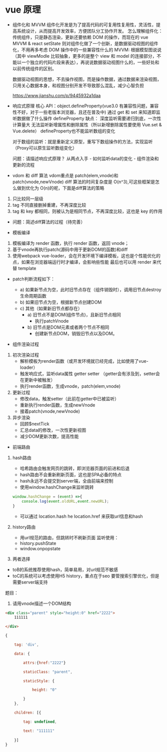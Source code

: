 # vue 原理

- 组件化和 MVVM
  组件化开发是为了提高代码的可复用性复用性，灵活性，提高系统设计，从而提高开发效率，方便团队分工协作开发。
  怎么理解组件化：传统组件，只是静态渲染，更新还要依赖 DOM 的操作，而现在的 vue MVVM & react setState 则对组件化做了一个创新，是数据驱动视图的组件化，不用再多考虑 DOM 操作中的一些兼容性什么的
  MVVM: 根据模型图说说（其中 viewModle 比较抽象，更多的是整个 view 和 model 的连接部分，不能以一个独立的代码片段来表达），再说说数据驱动视图什么的，一些好处和以前传统组件的区别。

  数据驱动视图的思想，不去操作视图，而是操作数据，通过数据来渲染视图，只用关心数据本身，和视图分别开发不导致那么混乱，减少心智负担

    https://www.jianshu.com/p/9445932a1daa

- 响应式原理
  核心 API：object.defineProperty(vue3.0 有兼容性问题，兼容性不好，对于一些老版本浏览器，且还在普及中)
  通过 get 和 set 来知道即监听数据做了什么操作
  defineProperty 缺点：
  深度监听需要递归到底，一次性计算量大
  无法监听新增属性和删除属性（所以新增删除属性要使用 Vue.set & Vue.delete）
  defineProperty也不能监听数组的变化

  对于数组的监听：就是重新定义原型，重写下数组操作的方法，实现监听（Proxy可以原生监听数组变化）

  问题：请描述响应式原理？ 从两点入手  - 如何监听data的变化 - 组件渲染和更新的流程

- vdom 和 diff 算法
vdom重点是 patch(elem,vnode)和patch(vnode,newVnode)
  diff 算法的时间复杂度是 O(n^3),可这些框架是怎么做到优化为 O(n)的呢，下面是diff算法的策略

1. 只比较同一层级
2. tag 不同直接删掉重建，不再深度比较
3. tag 和 key 都相同，则被认为是相同节点，不再深度比较，这也是 key 的作用

- 问题：简述diff算法的过程（待完善）

- 模板编译

1. 模板编译为 render 函数，执行 render 函数，返回 vnode；
2. 基于vnode再执行patch(源码中用于更新DOM的函数)和diff
3. 使用webpack vue-loader，会在开发环境下编译模板，这也是个性能优化的点，如果在浏览器端运行时才编译，会影响些性能
 最后也可以用 render 来代替 template

- patch判断流程如下：
    - a) 如果新节点为空，此时旧节点存在（组件销毁时），调用旧节点destroy生命周期函数
    - b) 如果旧节点为空，根据新节点创建DOM
    - c) 其他（如果新旧节点都存在）
        - a) 旧节点不是DOM(组件节点)，且新旧节点相同
            - 执行patchVnode
        - b) 旧节点是DOM元素或者两个节点不相同
            - 创建新节点DOM，销毁旧节点以及DOM。

- 组件渲染过程
1. 初次渲染过程
    - 解析模板为render函数（或开发环境就已经完成，比如使用了vue-loader）
    - 触发响应式，监听data属性 getter setter  （getter会有涉及到，setter会在更新中被触发）
    - 执行render函数，生成vnode，patch(elem,vnode)
2. 更新过程
    - 修改data，触发setter（此前在getter中已被监听）
    - 重新执行render函数，生成newVnode
    - 接着patch(vnode,newVnode)
3. 异步渲染
    - 回顾$nextTick
    - 汇总data的修改，一次性更新视图
    - 减少DOM更新次数，提高性能
- 前端路由
1. hash路由
    - 哈希路由会触发网页的跳转，即浏览器页面的前进和后退
    - hash路由不会重新刷新页面，这也是SPA必备的特点
    - hash永远不会提交到server端，全由前端来控制
    - 使用window.hashChange来监听跳转
    ```js
    window.hashChange = (event) =>{
        console.log(event.oldURL,event.newURL);
    }
    ```
    - 可以通过 location.hash he location.href 来获取url信息和hash
2. history路由
    - 用url规范的路由，但跳转时不刷新页面
    监听使用：
    - history.pushState
    - window.onpopstate

3. 两者选择
- toB的系统推荐使用hash，简单易用，对url规范不敏感
- toC的系统可以考虑使用H5 history，重点在于seo 要管搜索引擎优化，但是需要server端支持



题目：
1. 请用vnode描述一个DOM结构
```html
<div class="parent" style="height:0" href="2222">
    111111

</div>
```
```js
{    

    tag: 'div',    

    data: {        

        attrs:{href:"2222"}

        staticClass: "parent",        

        staticStyle: {            

            height: "0"

        }
    },    

    children: [{        

        tag: undefined,        

        text: "111111"
        
    }]
}
```
